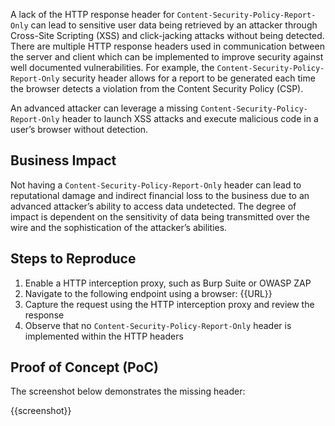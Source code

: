 A lack of the HTTP response header for `Content-Security-Policy-Report-Only` can lead to sensitive user data being retrieved by an attacker through Cross-Site Scripting (XSS) and click-jacking attacks without being detected. There are multiple HTTP response headers used in communication between the server and client which can be implemented to improve security against well documented vulnerabilities. For example, the `Content-Security-Policy-Report-Only` security header allows for a report to be generated each time the browser detects a violation from the Content Security Policy (CSP).

An advanced attacker can leverage a missing `Content-Security-Policy-Report-Only` header to launch XSS attacks and execute malicious code in a user’s browser without detection.

## Business Impact

Not having a `Content-Security-Policy-Report-Only` header can lead to reputational damage and indirect financial loss to the business due to an advanced attacker’s ability to access data undetected. The degree of impact is dependent on the sensitivity of data being transmitted over the wire and the sophistication of the attacker’s abilities.

## Steps to Reproduce

1. Enable a HTTP interception proxy, such as Burp Suite or OWASP ZAP
1. Navigate to the following endpoint using a browser: {{URL}}
1. Capture the request using the HTTP interception proxy and review the response
1. Observe that no `Content-Security-Policy-Report-Only` header is implemented within the HTTP headers

## Proof of Concept (PoC)

The screenshot below demonstrates the missing header:

{{screenshot}}
